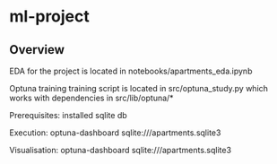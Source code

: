 # ml-project

## Overview

EDA for the project is located in notebooks/apartments_eda.ipynb

Optuna training training script is located in src/optuna_study.py which works with dependencies in src/lib/optuna/*

Prerequisites: installed sqlite db

Execution: optuna-dashboard sqlite:///apartments.sqlite3

Visualisation: optuna-dashboard sqlite:///apartments.sqlite3

    